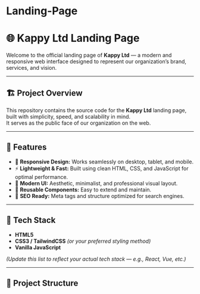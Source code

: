 # Landing-Page

# 🌐 Kappy Ltd Landing Page

Welcome to the official landing page of **Kappy Ltd** — a modern and responsive web interface designed to represent our organization’s brand, services, and vision.

---

## 🏗️ Project Overview

This repository contains the source code for the **Kappy Ltd** landing page, built with simplicity, speed, and scalability in mind.  
It serves as the public face of our organization on the web.

---

## 🚀 Features

- 🧭 **Responsive Design:** Works seamlessly on desktop, tablet, and mobile.
- ⚡ **Lightweight & Fast:** Built using clean HTML, CSS, and JavaScript for optimal performance.
- 🎨 **Modern UI:** Aesthetic, minimalist, and professional visual layout.
- 🔗 **Reusable Components:** Easy to extend and maintain.
- 📄 **SEO Ready:** Meta tags and structure optimized for search engines.

---

## 🧰 Tech Stack

- **HTML5**
- **CSS3 / TailwindCSS** *(or your preferred styling method)*
- **Vanilla JavaScript**

*(Update this list to reflect your actual tech stack — e.g., React, Vue, etc.)*

---

## 📂 Project Structure

